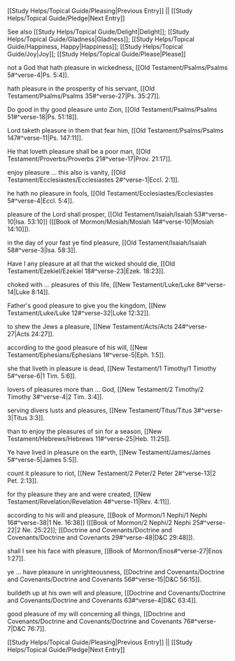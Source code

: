 [[Study Helps/Topical Guide/Pleasing|Previous Entry]]  ||  [[Study Helps/Topical Guide/Pledge|Next Entry]]

 See also [[Study Helps/Topical Guide/Delight|Delight]]; [[Study Helps/Topical Guide/Gladness|Gladness]]; [[Study Helps/Topical Guide/Happiness, Happy|Happiness]]; [[Study Helps/Topical Guide/Joy|Joy]]; [[Study Helps/Topical Guide/Please|Please]]

 not a God that hath pleasure in wickedness, [[Old Testament/Psalms/Psalms 5#^verse-4|Ps. 5:4]].

 hath pleasure in the prosperity of his servant, [[Old Testament/Psalms/Psalms 35#^verse-27|Ps. 35:27]].

 Do good in thy good pleasure unto Zion, [[Old Testament/Psalms/Psalms 51#^verse-18|Ps. 51:18]].

 Lord taketh pleasure in them that fear him, [[Old Testament/Psalms/Psalms 147#^verse-11|Ps. 147:11]].

 He that loveth pleasure shall be a poor man, [[Old Testament/Proverbs/Proverbs 21#^verse-17|Prov. 21:17]].

 enjoy pleasure ... this also is vanity, [[Old Testament/Ecclesiastes/Ecclesiastes 2#^verse-1|Eccl. 2:1]].

 he hath no pleasure in fools, [[Old Testament/Ecclesiastes/Ecclesiastes 5#^verse-4|Eccl. 5:4]].

 pleasure of the Lord shall prosper, [[Old Testament/Isaiah/Isaiah 53#^verse-10|Isa. 53:10]] ([[Book of Mormon/Mosiah/Mosiah 14#^verse-10|Mosiah 14:10]]).

 in the day of your fast ye find pleasure, [[Old Testament/Isaiah/Isaiah 58#^verse-3|Isa. 58:3]].

 Have I any pleasure at all that the wicked should die, [[Old Testament/Ezekiel/Ezekiel 18#^verse-23|Ezek. 18:23]].

 choked with ... pleasures of this life, [[New Testament/Luke/Luke 8#^verse-14|Luke 8:14]].

 Father's good pleasure to give you the kingdom, [[New Testament/Luke/Luke 12#^verse-32|Luke 12:32]].

 to shew the Jews a pleasure, [[New Testament/Acts/Acts 24#^verse-27|Acts 24:27]].

 according to the good pleasure of his will, [[New Testament/Ephesians/Ephesians 1#^verse-5|Eph. 1:5]].

 she that liveth in pleasure is dead, [[New Testament/1 Timothy/1 Timothy 5#^verse-6|1 Tim. 5:6]].

 lovers of pleasures more than ... God, [[New Testament/2 Timothy/2 Timothy 3#^verse-4|2 Tim. 3:4]].

 serving divers lusts and pleasures, [[New Testament/Titus/Titus 3#^verse-3|Titus 3:3]].

 than to enjoy the pleasures of sin for a season, [[New Testament/Hebrews/Hebrews 11#^verse-25|Heb. 11:25]].

 Ye have lived in pleasure on the earth, [[New Testament/James/James 5#^verse-5|James 5:5]].

 count it pleasure to riot, [[New Testament/2 Peter/2 Peter 2#^verse-13|2 Pet. 2:13]].

 for thy pleasure they are and were created, [[New Testament/Revelation/Revelation 4#^verse-11|Rev. 4:11]].

 according to his will and pleasure, [[Book of Mormon/1 Nephi/1 Nephi 16#^verse-38|1 Ne. 16:38]] ([[Book of Mormon/2 Nephi/2 Nephi 25#^verse-22|2 Ne. 25:22]]; [[Doctrine and Covenants/Doctrine and Covenants/Doctrine and Covenants 29#^verse-48|D&C 29:48]]).

 shall I see his face with pleasure, [[Book of Mormon/Enos#^verse-27|Enos 1:27]].

 ye ... have pleasure in unrighteousness, [[Doctrine and Covenants/Doctrine and Covenants/Doctrine and Covenants 56#^verse-15|D&C 56:15]].

 buildeth up at his own will and pleasure, [[Doctrine and Covenants/Doctrine and Covenants/Doctrine and Covenants 63#^verse-4|D&C 63:4]].

 good pleasure of my will concerning all things, [[Doctrine and Covenants/Doctrine and Covenants/Doctrine and Covenants 76#^verse-7|D&C 76:7]].

[[Study Helps/Topical Guide/Pleasing|Previous Entry]]  ||  [[Study Helps/Topical Guide/Pledge|Next Entry]]